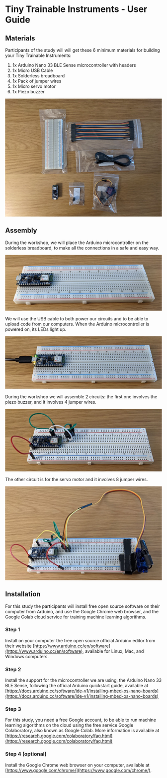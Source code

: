 # Tiny Trainable Instruments - User Guide

## Materials

Participants of the study will will get these 6 minimum materials for building your Tiny Trainable Instruments:

1. 1x Arduino Nano 33 BLE Sense microcontroller with headers
2. 1x Micro USB Cable
3. 1x Solderless breadboard
4. 1x Pack of jumper wires
5. 1x Micro servo motor
6. 1x Piezo buzzer

![User guide materials all](../certification/images/user-guide-materials-all.jpg "User guide materials all")

## Assembly

During the workshop, we will place the Arduino microcontroller on the solderless breadboard, to make all the connections in a safe and easy way.

![User guide breadboard](../certification/images/user-guide-breadboard.jpg "User guide breadboard")

We will use the USB cable to both power our circuits and to be able to upload code from our computers. When the Arduino microcontroller is powered on, its LEDs light up.

![User guide usb on](../certification/images/user-guide-usb-on.jpg "User guide usb on")

During the workshop we will assemble 2 circuits: the first one involves the piezo buzzer, and it involves 4 jumper wires.

![User guide output buzzer](../certification/images/user-guide-output-buzzer.jpg "User guide output buzzer")

The other circuit is for the servo motor and it involves 8 jumper wires.

![User guide output servo](../certification/images/user-guide-output-servo.jpg "User guide output servo")

## Installation

For this study the participants will install free open source software on their computer from Arduino, and use the Google Chrome web browser, and the Google Colab cloud service for training machine learning algorithms.

### Step 1

Install on your computer the free open source official Arduino editor from their website [https://www.arduino.cc/en/software](https://www.arduino.cc/en/software), available for Linux, Mac, and Windows computers.

### Step 2

Install the support for the microcontroller we are using, the Arduino Nano 33 BLE Sense, following the official Arduino quickstart guide, available at [https://docs.arduino.cc/software/ide-v1/installing-mbed-os-nano-boards](https://docs.arduino.cc/software/ide-v1/installing-mbed-os-nano-boards) 

### Step 3

For this study, you need a free Google account, to be able to run machine learning algorithms on the cloud using the free service Google Colaboratory, also known as Google Colab. More information is available at [https://research.google.com/colaboratory/faq.html](https://research.google.com/colaboratory/faq.html)

### Step 4 (optional)

Install the Google Chrome web browser on your computer, available at [https://www.google.com/chrome/](https://www.google.com/chrome/).
